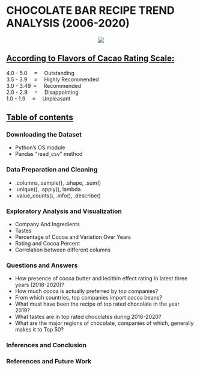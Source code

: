# CHOCOLATE BAR RECIPE TREND ANALYSIS (2006-2020)

<p align="center">

<img src="https://image.shutterstock.com/image-photo/chocolate-bar-pieces-cocoa-beans-600w-1303588735.jpg"/>

</p>
<p>

## <u>According to Flavors of Cacao Rating Scale:</u>

4.0 - 5.0  =  Outstanding <br>
3.5 - 3.9  =  Highly Recommended <br>
3.0 - 3.49 =  Recommended <br>
2.0 - 2.9  =  Disappointing <br>
1.0 - 1.9  =  Unpleasant <br>

</p>

<p>

## <u>Table of contents</u>

### Downloading the Dataset

- Python’s OS module
- Pandas "read_csv” method

### Data Preparation and Cleaning

- .columns,.sample(), .shape, .sum()
- .unique(), .apply(), lambda
- .value_counts(), .info(), .describe()

### Exploratory Analysis and Visualization

- Company And Ingredients
- Tastes
- Percentage of Cocoa and Variation Over Years
- Rating and Cocoa Percent
- Correlation between different columns

### Questions and Answers

- How presence of cocoa butter and lecithin effect rating in latest three years (2018-2020)?
- How much cocoa is actually preferred by top companies?
- From which countries, top companies import cocoa beans?
- What must have been the recipe of top rated chocolate in the year 2019?
- What tastes are in top rated chocolates during 2016-2020?
- What are the major regions of chocolate, companies of which, generally makes it to Top 50?

### Inferences and Conclusion

### References and Future Work

</p>
